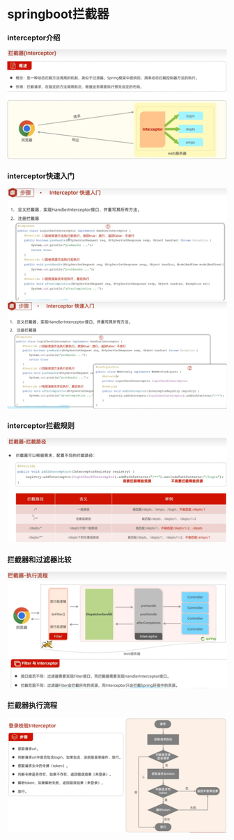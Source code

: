 
 # springboot拦截器 # 
  
### interceptor介绍 
  ![](./img/interceptor/1-interceptor-profile.png) 
   
   ### interceptor快速入门
  ![](./img/interceptor/2-interceptor-quickly-start.png) 
   ![](./img/interceptor/2-interceptor-quickly-start2.png) 
 
  
   ### interceptor拦截规则
  ![](./img/interceptor/4-interceptor-url.png) 
  
   ### 拦截器和过滤器比较
  ![](./img/interceptor/5-filter-compare-interceptor.png) 
  
   ### 拦截器执行流程
  ![](./img/interceptor/6-login-interceptor-flow.png)  
 

 